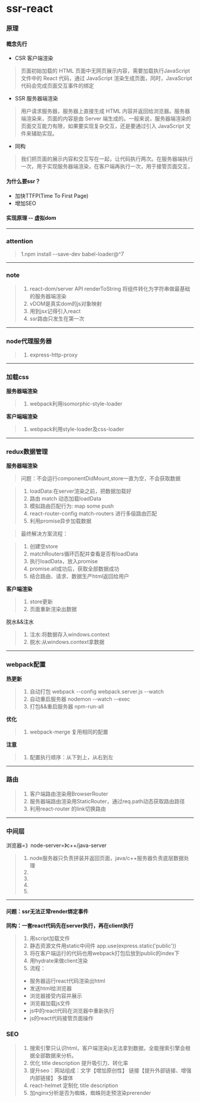 # ssr-react


### 原理

#### 概念先行

-  CSR 客户端渲染 
> 页面初始加载的 HTML 页面中无网页展示内容，需要加载执行JavaScript 文件中的 React 代码，通过 JavaScript 渲染生成页面，同时，JavaScript 代码会完成页面交互事件的绑定
-  SSR 服务器端渲染
> 用户请求服务器，服务器上直接生成 HTML 内容并返回给浏览器。服务器端渲染来，页面的内容是由 Server 端生成的。一般来说，服务器端渲染的页面交互能力有限，如果要实现复杂交互，还是要通过引入 JavaScript 文件来辅助实现。
- 同构 
> 我们把页面的展示内容和交互写在一起，让代码执行两次。在服务器端执行一次，用于实现服务器端渲染，在客户端再执行一次，用于接管页面交互，

#### 为什么要ssr？
- 加快TTFP(Time To First Page)
- 增加SEO

#### 实现原理 -- 虚拟dom


---

### attention
> 1.npm install --save-dev babel-loader@^7

---

### note
> 1. react-dom/server API renderToString 将组件转化为字符串做最基础的服务器端渲染
> 1. vDOM是真实dom的js对象映射
> 1. 用到jsx记得引入react
> 1. ssr路由只发生在第一次

---


### node代理服务器

> 1. express-http-proxy

---


### 加载css

**服务器端渲染**
> 1. webpack利用isomorphic-style-loader


**客户端端渲染**
> 1. webpack利用style-loader及css-loader


---



### redux数据管理
**服务器端渲染**

> 问题：不会运行componentDidMount,store一直为空，不会获取数据

> 1. loadData:在server渲染之前，把数据加载好
> 1. 路由 match 动态加载loadData
> 1. 模拟路由匹配行为: map some push
> 1. react-router-config  match-routers 进行多级路由匹配
> 1. 利用promise异步加载数据

> 最终解决方案流程：

> 1. 创建空store
> 2. matchRouters循环匹配并查看是否有loadData
> 3. 执行loadData，放入promise
> 4. promise.all成功后，获取全部数据成功
> 5. 结合路由、请求、数据生产html返回给用户

**客户端渲染**
> 1. store更新
> 1. 页面重新渲染出数据


脱水&&注水

> 1. 注水:将数据存入windows.context
> 2. 脱水:从windows.context拿数据
---

### webpack配置

**热更新**
> 1. 自动打包 webpack --config webpack.server.js --watch
> 1. 自动重启服务器 nodemon --watch --exec
> 1. 打包&&重启服务器 npm-run-all 

**优化**

> 1. webpack-merge 复用相同的配置

**注意**
> 1. 配置执行顺序：从下到上，从右到左


---


### 路由
> 1. 客户端路由渲染用BrowserRouter
> 1. 服务器端路由渲染用StaticRouter，通过req.path动态获取路由路径
> 1. 利用react-router 的link切换路由

---

### 中间层
浏览器=》node-server=》c++/java-server
> 1. node服务器只负责拼装并返回页面，java/c++服务器负责底层数据处理
> 1. 
> 1. 
> 1. 
> 1. 
---

#### 问题：ssr无法正常render绑定事件

**同构：一套react代码先在server执行，再在client执行**

> 1. 用script加载文件
> 1. 静态资源文件用static中间件 app.use(express.static('public')) 
> 1. 将在客户端运行的代码也用webpack打包后放到public的index下
> 1. 用hydrate来做client渲染
> 1. 流程：
   > - 服务器运行react代码渲染出html
   > - 发送html给浏览器
   > - 浏览器接受内容并展示
   > - 浏览器加载js文件
   > - js中的react代码在浏览器中重新执行
   > - js的react代码接管页面操作


### SEO

> 1. 搜索引擎只认识html，客户端渲染js无法拿到数据，全能搜索引擎会根据全部数据来分析。
> 1. 优化 title description 提升吸引力、转化率
> 1. 提升seo：网站组成：文字【增加原创性】 链接【提升外部链接、增强内部链接】 多媒体
> 1. react-helmet 定制化 title description
> 1. 加nginx分析是否为蜘蛛，蜘蛛则走预渲染prerender
